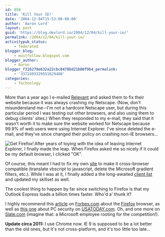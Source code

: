 ```yaml
---
id: 858
title: 'Kill Your IE!'
date: '2004-12-04T15:53:00-08:00'
author: 'Aaron Lord'
layout: post
guid: 'https://blog.devlord.io/2004/12/04/kill-your-ie/'
permalink: /2004/12/04/kill-your-ie/
activitypub_status:
    - federated
blogger_blog:
    - mustfollow.blogspot.com
blogger_author:
    - Aaron
blogger_f316279e632a22cbc8478bd21b80f9b4_permalink:
    - '3372493329551629480'
categories:
    - Technology
---
```


More than a year ago I e-mailed <a href="http://www.relevantmagazine.com/" target="_blank" rel="noopener">Relevant</a> and asked them to fix their website because it was always crashing my Netscape.  (Now, don't misunderstand me--I'm not a hardcore Netscape user, but during this particular period I was testing out other browsers, and also using them to debug clients' sites.)  When they responded to my e-mail, they said that it wasn't worth it to make sure the website worked for Netscape because 99.9% of web users were using Internet Explorer.  I've since deleted the e-mail, and they've since changed their policy on crashing non-IE browsers...

<a href="http://www.spreadfirefox.com/?q=affiliates&amp;id=44734&amp;t=49"><img align="left" alt="Get Firefox!" border="0" src="http://www.spreadfirefox.com/community/images/affiliates/Banners/125x125/rediscover.png" title="Get Firefox!" /></a> After years of toying with the idea of leaving Internet Explorer, I finally made the leap.  When Firefox asked me so nicely if it could be my default browser, I clicked "OK".

Of course, this meant I had to fix my own <a href="http://www.lorddesign.net/" target="_blank" rel="noopener">site</a> to make it cross-browser compatible (translate vbscript to javascript, delete the Microsoft gradient filters, etc.).  While I was at it, I finally added a the long-awaited <a href="http://www.lorddesign.net/">client list</a> and updated my skillset as well.

The coolest thing to happen by far since switching to Firefox is that my Outlook Express loads a billion times faster.  Who'd a' thunk it?

I highly recommend this <a href="http://www.forbes.com/2004/09/29/cx_ah_0929tentech.html?partner=tentech_newsletter" target="ext" rel="noopener">article</a> on <a href="http://www.forbes.com/2004/09/29/cx_ah_0929tentech.html?partner=tentech_newsletter" target="_blank" rel="noopener">Forbes.com</a> about the <a href="http://www.spreadfirefox.com/?q=affiliates&amp;id=44734&amp;t=49" target="_blank" rel="noopener">Firefox</a> browser, as well as <a href="http://www.usatoday.com/tech/news/computersecurity/2004-09-08-zombieinfect_x.htm" target="_blank" rel="noopener">this one</a> about PC security on <a href="http://www.usatoday.com/tech/news/computersecurity/2004-09-08-zombieinfect_x.htm" target="_blank" rel="noopener">USATODAY.com</a>.  Oh, and one more on <a href="http://slate.msn.com/id/2103152/" target="_blank" rel="noopener">Slate.com</a> (imagine that: a Microsoft employee rooting for the competition!).

<b>Update circa 2011:</b> I use Chrome now. IE 9 is supposed to be a lot better than the old ones, but it's not cross-platform, and it's too little too late...
